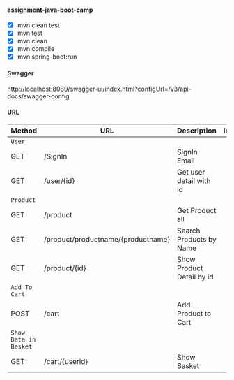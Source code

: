 #### assignment-java-boot-camp

- [x] mvn clean test
- [x] mvn test  
- [x] mvn clean
- [x] mvn compile
- [x] mvn spring-boot:run

#### Swagger
http://localhost:8080/swagger-ui/index.html?configUrl=/v3/api-docs/swagger-config

#### URL
| Method  | URL  | Description | Input | Output |
|-------------| ------------- | ------------- | ------------- | ------------- |
|`User `|
|GET| /SignIn  | SignIn Email |||
|GET| /user/{id}  | Get user detail with id |||
|`Product `|
|GET| /product  | Get Product all  |||
|GET| /product/productname/{productname}  | Search Products by Name  |||
|GET| /product/{id}  |   Show Product Detail by id  |||
|`Add To Cart `|
|POST| /cart  | Add Product to Cart  |||
|`Show Data in Basket`|
|GET| /cart/{userid}  | Show Basket  |||
